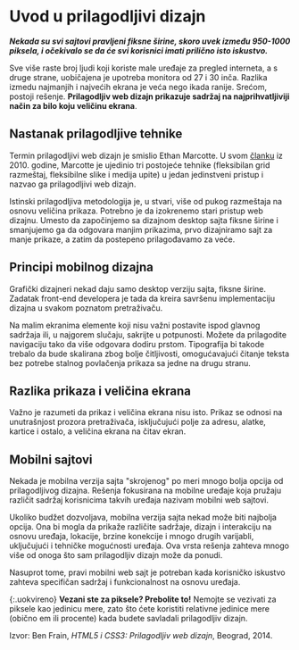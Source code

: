 # Uvod u prilagodljivi dizajn

***Nekada su svi sajtovi pravljeni fiksne širine, skoro uvek između 950-1000 piksela, i očekivalo se da će svi korisnici imati prilično isto iskustvo.***

Sve više raste broj ljudi koji koriste male uređaje za pregled interneta, a s druge strane, uobičajena je upotreba monitora od 27 i 30 inča. Razlika izmedu najmanjih i najvećih ekrana je veća nego ikada ranije. Srećom, postoji rešenje. **Prilagodljiv web dizajn prikazuje sadržaj na najprihvatljiviji način za bilo koju veličinu ekrana**.

## Nastanak prilagodljive tehnike

Termin prilagodljivi web dizajn je smislio Ethan Marcotte. U svom [članku](https://alistapart.com/article/responsive-web-design) iz 2010. godine, Marcotte je ujedinio tri postojeće tehnike (fleksibilan grid razmeštaj, fleksibilne slike i medija upite) u jedan jedinstveni pristup i nazvao ga prilagodljivi web dizajn.

Istinski prilagodljiva metodologija je, u stvari, više od pukog razmeštaja na osnovu veličina prikaza. Potrebno je da izokrenemo stari pristup web dizajnu. Umesto da započinjemo sa dizajnom desktop sajta fiksne širine i smanjujemo ga da odgovara manjim prikazima, prvo dizajniramo sajt za manje prikaze, a zatim da postepeno prilagođavamo za veće.

## Principi mobilnog dizajna

Grafički dizajneri nekad daju samo desktop verziju sajta, fiksne širine. Zadatak front-end developera je tada da kreira savršenu implementaciju dizajna u svakom poznatom pretraživaču.

Na malim ekranima elemente koji nisu važni postavite ispod glavnog sadržaja ili, u najgorem slučaju, sakrijte u potpunosti. Možete da prilagodite navigaciju tako da više odgovara dodiru prstom. Tipografija bi takode trebalo da bude skalirana zbog bolje čitljivosti, omogućavajući čitanje teksta bez potrebe stalnog povlačenja prikaza sa jedne na drugu stranu.

## Razlika prikaza i veličina ekrana

Važno je razumeti da prikaz i veličina ekrana nisu isto. Prikaz se odnosi na unutrašnjost prozora pretraživača, isključujući polje za adresu, alatke, kartice i ostalo, a veličina ekrana na čitav ekran.

## Mobilni sajtovi

Nekada je mobilna verzija sajta "skrojenog" po meri mnogo bolja opcija od prilagodljivog dizajna. Rešenja fokusirana na mobilne uređaje koja pružaju različit sadržaj korisnicima takvih uređaja nazivam mobilni web sajtovi.

Ukoliko budžet dozvoljava, mobilna verzija sajta nekad može biti najbolja opcija. Ona bi mogla da prikaže različite sadržaje, dizajn i interakciju na osnovu uređaja, lokacije, brzine konekcije i mnogo drugih varijabli, uključujući i tehničke mogućnosti uređaja. Ova vrsta rešenja zahteva mnogo više od onoga što sam prilagodljiv dizajn može da ponudi.

Nasuprot tome, pravi mobilni web sajt je potreban kada korisničko iskustvo zahteva specifičan sadržaj i funkcionalnost na osnovu uređaja.

{:.uokvireno}
**Vezani ste za piksele? Prebolite to!** Nemojte se vezivati za piksele kao jedinicu mere, zato što ćete koristiti relativne jedinice mere (obično em ili procente) kada budete savladali prilagodljiv dizajn.


Izvor: Ben Frain, *HTML5 i CSS3: Prilagodljiv web dizajn*, Beograd, 2014.
